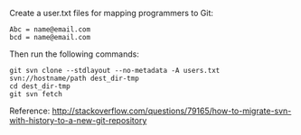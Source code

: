 Create a user.txt files for mapping programmers to Git:

```
Abc = name@email.com
bcd = name@email.com
```

Then run the following commands:
```
git svn clone --stdlayout --no-metadata -A users.txt svn://hostname/path dest_dir-tmp
cd dest_dir-tmp
git svn fetch
```

Reference: <http://stackoverflow.com/questions/79165/how-to-migrate-svn-with-history-to-a-new-git-repository>

